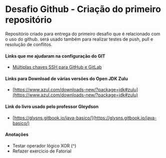 # Desafio Github - Criação do primeiro repositório

Repositório criado para entrega do primeiro desafio que é relacionado com o uso do github. será usado também para realizar testes de push,  pull e resolução de conflitos.

#### Links que me ajudaram na configuração do GIT

 - [Múltiplas chaves SSH para GitHub e GitLab](https://gist.github.com/EdnilsonRobert/b4e37785e23a21d0f1eba8974032a77e)

#### Links para Download de várias versões do Open JDK Zulu
 - [https://www.azul.com/downloads-new/?package=jdk#zulu](https://www.azul.com/downloads-new/?package=jdk#zulu)
 
 #### Link do livro usado pelo professor Gleydson
 - [https://glysns.gitbook.io/java-basico/](https://glysns.gitbook.io/java-basico/)
 
 #### Anotações
 
  - Testar operador lógico XOR (^)
  - Refazer exercicio de Fatorial
  